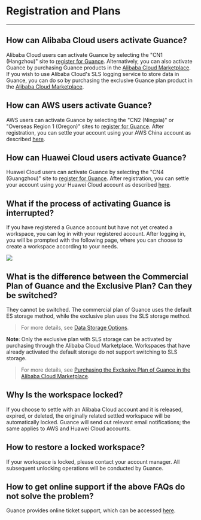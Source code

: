 # Registration and Plans
---

## How can Alibaba Cloud users activate Guance?

Alibaba Cloud users can activate Guance by selecting the "CN1 (Hangzhou)" site to [register for Guance](../../plans/commercial-register.md). Alternatively, you can also activate Guance by purchasing Guance products in the [Alibaba Cloud Marketplace](../../plans/commercial-aliyun.md). If you wish to use Alibaba Cloud's SLS logging service to store data in Guance, you can do so by purchasing the exclusive Guance plan product in the [Alibaba Cloud Marketplace](../../plans/commercial-aliyun-sls.md).

## How can AWS users activate Guance?

AWS users can activate Guance by selecting the "CN2 (Ningxia)" or "Overseas Region 1 (Oregon)" sites to [register for Guance](../../plans/commercial-register.md). After registration, you can settle your account using your AWS China account as described [here](../billing-account/aws-account.md).

## How can Huawei Cloud users activate Guance?

Huawei Cloud users can activate Guance by selecting the "CN4 (Guangzhou)" site to [register for Guance](../../plans/commercial-register.md). After registration, you can settle your account using your Huawei Cloud account as described [here](../billing-account/huawei-account.md).

## What if the process of activating Guance is interrupted?

If you have registered a Guance account but have not yet created a workspace, you can log in with your registered account. After logging in, you will be prompted with the following page, where you can choose to create a workspace according to your needs.

![](../img/8.register_6.png)

## What is the difference between the Commercial Plan of Guance and the Exclusive Plan? Can they be switched?

They cannot be switched. The commercial plan of Guance uses the default ES storage method, while the exclusive plan uses the SLS storage method.

> For more details, see [Data Storage Options](../../billing/billing-method/data-storage.md#options).

**Note**: Only the exclusive plan with SLS storage can be activated by purchasing through the Alibaba Cloud Marketplace. Workspaces that have already activated the default storage do not support switching to SLS storage.

> For more details, see [Purchasing the Exclusive Plan of Guance in the Alibaba Cloud Marketplace](../../plans/commercial-aliyun-sls.md).

## Why Is the workspace locked?

If you choose to settle with an Alibaba Cloud account and it is released, expired, or deleted, the originally related settled workspace will be automatically locked. Guance will send out relevant email notifications; the same applies to AWS and Huawei Cloud accounts.

## How to restore a locked workspace?

If your workspace is locked, please contact your account manager. All subsequent unlocking operations will be conducted by Guance.

## How to get online support if the above FAQs do not solve the problem?

Guance provides online ticket support, which can be accessed [here](../../billing-center/support-center.md).
